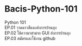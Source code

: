 # Bacis-Python-101
Python 101  
EP.01 วาดดาวสีแดงส่งการบ้านลุง  
EP.02 ใช้ความาสามาถ GUI ส่งการบ้านลุง  
EP.03 สมัครและใช้งาน github
